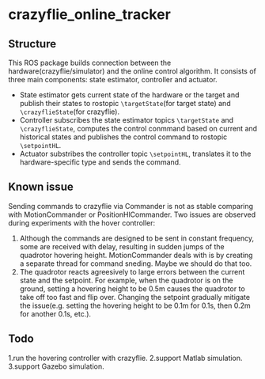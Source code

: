 # crazyflie_online_tracker
## Structure
This ROS package builds connection between the hardware(crazyflie/simulator) and the online control algorithm. It consists of three main components: state estimator, controller and actuator.
- State estimator gets current state of the hardware or the target and publish their states to rostopic `\targetState`(for target state) and `\crazyflieState`(for crazyflie).
- Controller subscribes the state estimator topics `\targetState` and `\crazyflieState`, computes the control conmmand based on current and historical states and publishes the control command to rostopic `\setpointHL`.
- Actuator substribes the controller topic `\setpointHL`, translates it to the hardware-specific type and sends the command.

## Known issue
Sending commands to crazyflie via Commander is not as stable comparing with MotionCommander or PositionHlCommander. Two issues are observed during experiments with the hover controller:
1. Although the commands are designed to be sent in constant frequency, some are received with delay, resulting in sudden jumps of the quadrotor hovering height. MotionCommander deals with is by creating a separate thread for command sneding. Maybe we should do that too. 
2. The quadrotor reacts agreesively to large errors between the current state and the setpoint. For example, when the quadrotor is on the ground, setting a hovering height to be 0.5m causes the quadrotor to take off too fast and flip over. Changing the setpoint gradually mitigate the issue(e.g. setting the hovering height to be 0.1m for 0.1s, then 0.2m for another 0.1s, etc.).

## Todo
1.run the hovering controller with crazyflie.
2.support Matlab simulation.
3.support Gazebo simulation.
